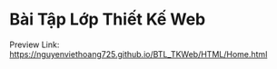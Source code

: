 # Bài Tập Lớp Thiết Kế Web
Preview Link: https://nguyenviethoang725.github.io/BTL_TKWeb/HTML/Home.html
